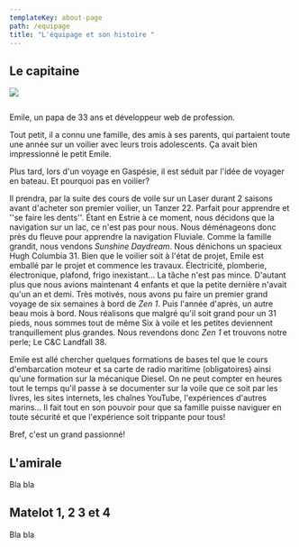 ```yaml
---
templateKey: about-page
path: /equipage
title: "L'équipage et son histoire "
---
```

## Le capitaine

![](/img/20200720_182601.jpg)

![]()

Emile, un papa de 33 ans et développeur web de profession. 

Tout petit, il a connu une famille, des amis à ses parents, qui partaient toute une année sur un voilier avec leurs trois adolescents. Ça avait bien impressionné le petit Emile. 

Plus tard, lors d'un voyage en Gaspésie, il est séduit par l'idée de voyager en bateau. Et pourquoi pas en voilier? 

Il prendra, par la suite des cours de voile sur un Laser durant 2 saisons avant d'acheter son premier voilier, un Tanzer 22. Parfait pour apprendre et ''se faire les dents''. Étant en Estrie à ce moment, nous décidons que la navigation sur un lac, ce n'est pas pour nous. Nous déménageons donc près du fleuve pour apprendre la navigation Fluviale. Comme la famille grandit, nous vendons *Sunshine Daydream*. Nous dénichons un spacieux Hugh Columbia 31. Bien que le voilier soit à l'état de projet, Emile est emballé par le projet et commence les travaux. Électricité, plomberie, électronique, plafond, frigo inexistant... La tâche n'est pas mince. D'autant plus que nous avions maintenant 4 enfants et que la petite dernière n'avait qu'un an et demi. Très motivés, nous avons pu faire un premier grand voyage de six semaines à bord de *Zen 1*. Puis l'année d'après, un autre beau mois à bord. Nous réalisons que malgré qu'il soit grand pour un 31 pieds, nous sommes tout de même Six à voile et les petites deviennent tranquillement plus grandes. Nous revendons donc *Zen 1* et trouvons notre perle; Le C&C Landfall 38. 

Emile est allé chercher quelques formations de bases tel que le cours d'embarcation moteur et sa carte de radio maritime (obligatoires) ainsi qu'une formation sur la mécanique Diesel. On ne peut compter en heures tout le temps qu'il passe à se documenter sur la voile que ce soit par les livres, les sites internets, les chaînes YouTube, l'expériences d'autres marins... Il fait tout en son pouvoir pour que sa famille puisse naviguer en toute sécurité et que l'expérience soit trippante pour tous! 

Bref, c'est un grand passionné! 

## L'amirale

Bla bla

## Matelot 1, 2 3 et 4

Bla bla
